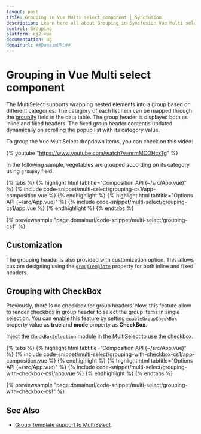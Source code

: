 ```yaml
---
layout: post
title: Grouping in Vue Multi select component | Syncfusion
description: Learn here all about Grouping in Syncfusion Vue Multi select component of Syncfusion Essential JS 2 and more.
control: Grouping 
platform: ej2-vue
documentation: ug
domainurl: ##DomainURL##
---
```


# Grouping in Vue Multi select component

The MultiSelect supports wrapping nested elements into a group based on different categories. The category of each list item can be mapped through the [groupBy](https://ej2.syncfusion.com/vue/documentation/api/multi-select/#fields) field in the data table. The group header is displayed both as inline and fixed headers. The fixed group header contentis updated dynamically on scrolling the popup list with its category value.
 
To group the Vue MultiSelect dropdown items, you can check on this video:

{% youtube "https://www.youtube.com/watch?v=nrmMCOHcxTg" %}

In the following sample, vegetables are grouped according on its category using `groupBy` field.

{% tabs %}
{% highlight html tabtitle="Composition API (~/src/App.vue)" %}
{% include code-snippet/multi-select/grouping-cs1/app-composition.vue %}
{% endhighlight %}
{% highlight html tabtitle="Options API (~/src/App.vue)" %}
{% include code-snippet/multi-select/grouping-cs1/app.vue %}
{% endhighlight %}
{% endtabs %}
        
{% previewsample "page.domainurl/code-snippet/multi-select/grouping-cs1" %}

## Customization

The grouping header is also provided with customization option. This allows custom designing using the [`groupTemplate`](https://ej2.syncfusion.com/vue/documentation/api/multi-select/#grouptemplate) property for both inline and fixed headers.

## Grouping with CheckBox

Previously, there is no checkbox for group headers. Now, this feature allow to render checkbox in group header to select the group items in single selection. You can enable this feature by setting [`enableGroupCheckBox`](https://ej2.syncfusion.com/vue/documentation/api/multi-select/#enablegroupcheckbox) property value as **true** and **mode** property as **CheckBox**.

Inject the `CheckBoxSelection` module in the MultiSelect to use the checkbox.

{% tabs %}
{% highlight html tabtitle="Composition API (~/src/App.vue)" %}
{% include code-snippet/multi-select/grouping-with-checkbox-cs1/app-composition.vue %}
{% endhighlight %}
{% highlight html tabtitle="Options API (~/src/App.vue)" %}
{% include code-snippet/multi-select/grouping-with-checkbox-cs1/app.vue %}
{% endhighlight %}
{% endtabs %}
        
{% previewsample "page.domainurl/code-snippet/multi-select/grouping-with-checkbox-cs1" %}

## See Also

* [Group Template support to MultiSelect](./templates#group-template).